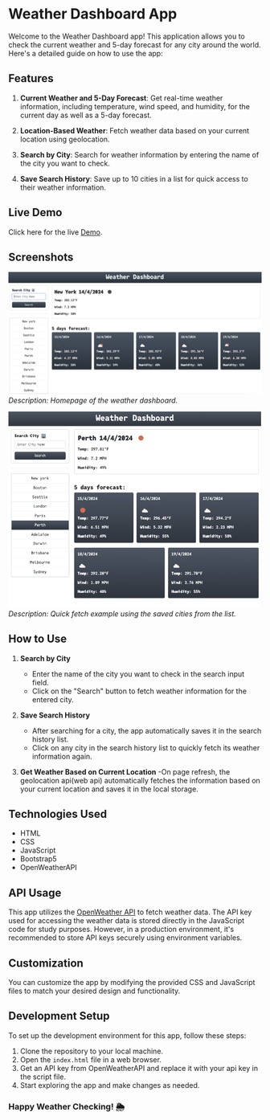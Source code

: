 # Weather Dashboard App

Welcome to the Weather Dashboard app! This application allows you to check the current weather and 5-day forecast for any city around the world. Here's a detailed guide on how to use the app:

## Features

1. **Current Weather and 5-Day Forecast**: Get real-time weather information, including temperature, wind speed, and humidity, for the current day as well as a 5-day forecast.

2. **Location-Based Weather**: Fetch weather data based on your current location using geolocation.

3. **Search by City**: Search for weather information by entering the name of the city you want to check.

4. **Save Search History**: Save up to 10 cities in a list for quick access to their weather information.

## Live Demo

Click here for the live [Demo](https://pradeepkhanal23.github.io/weather-dashboard/).

## Screenshots

![Screenshot 1](./asset/images/weather-dashboard.png)
_Description: Homepage of the weather dashboard._

![Screenshot 2](./asset/images/quick-fetch-example.png)
_Description: Quick fetch example using the saved cities from the list._

## How to Use

1. **Search by City**

   - Enter the name of the city you want to check in the search input field.
   - Click on the "Search" button to fetch weather information for the entered city.

2. **Save Search History**

   - After searching for a city, the app automatically saves it in the search history list.
   - Click on any city in the search history list to quickly fetch its weather information again.

3. **Get Weather Based on Current Location**
   -On page refresh, the geolocation api(web api) automatically fetches the information based on your current location and saves it in the local storage.

## Technologies Used

- HTML
- CSS
- JavaScript
- Bootstrap5
- OpenWeatherAPI

## API Usage

This app utilizes the [OpenWeather API](https://openweathermap.org/api) to fetch weather data. The API key used for accessing the weather data is stored directly in the JavaScript code for study purposes. However, in a production environment, it's recommended to store API keys securely using environment variables.

## Customization

You can customize the app by modifying the provided CSS and JavaScript files to match your desired design and functionality.

## Development Setup

To set up the development environment for this app, follow these steps:

1. Clone the repository to your local machine.
2. Open the `index.html` file in a web browser.
3. Get an API key from OpenWeatherAPI and replace it with your api key in the script file.
4. Start exploring the app and make changes as needed.

### Happy Weather Checking! 🌦️

